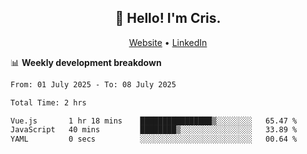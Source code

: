 
<h2 align="center">👋 Hello! I'm Cris.</h2>
<p align="center">
  <a href="https://www.criscunas.dev">Website</a> •
  <a href="https://www.linkedin.com/in/cristophercunas/">LinkedIn</a> 
</p>


📊 **Weekly development breakdown**
<!--START_SECTION:waka-->

```txt
From: 01 July 2025 - To: 08 July 2025

Total Time: 2 hrs

Vue.js       1 hr 18 mins    ████████████████▒░░░░░░░░   65.47 %
JavaScript   40 mins         ████████▒░░░░░░░░░░░░░░░░   33.89 %
YAML         0 secs          ░░░░░░░░░░░░░░░░░░░░░░░░░   00.64 %
```

<!--END_SECTION:waka-->
